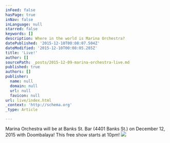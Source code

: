 ```yaml
---
inFeed: false
hasPage: true
inNav: false
inLanguage: null
starred: false
keywords: []
description: Where in the world is Marina Orchestra?
datePublished: '2015-12-10T00:08:07.504Z'
dateModified: '2015-12-10T00:08:05.285Z'
title: 'Live!'
author: []
sourcePath: _posts/2015-12-09-marina-orchestra-live.md
published: true
authors: []
publisher:
  name: null
  domain: null
  url: null
  favicon: null
url: live/index.html
_context: 'http://schema.org'
_type: Article

---
```

Marina Orchestra will be at Banks St. Bar (4401 Banks St.) on December 12, 2015 with Doombalaya! This free show starts at 10pm!
![](https://the-grid-user-content.s3-us-west-2.amazonaws.com/0c4b2658-4155-4b1a-b453-caec74a4dd1f.jpg)